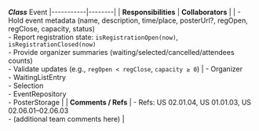 ***Class*** Event 
|-----------|--------|
| **Responsibilities** | **Collaborators**  |
| - Hold event metadata (name, description, time/place, posterUrl?, regOpen, regClose, capacity, status)<br>- Report registration state: `isRegistrationOpen(now)`, `isRegistrationClosed(now)`<br>- Provide organizer summaries (waiting/selected/cancelled/attendees counts)<br>- Validate updates (e.g., `regOpen < regClose`, `capacity ≥ 0`) | - Organizer<br>- WaitingListEntry<br>- Selection<br>- EventRepository<br>- PosterStorage |
| **Comments / Refs** | - Refs: US 02.01.04, US 01.01.03, US 02.06.01–02.06.03<br>- (additional team comments here) |

